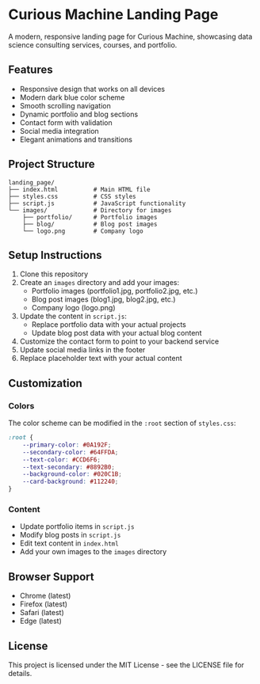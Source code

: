 # Curious Machine Landing Page

A modern, responsive landing page for Curious Machine, showcasing data science consulting services, courses, and portfolio.

## Features

- Responsive design that works on all devices
- Modern dark blue color scheme
- Smooth scrolling navigation
- Dynamic portfolio and blog sections
- Contact form with validation
- Social media integration
- Elegant animations and transitions

## Project Structure

```
landing_page/
├── index.html          # Main HTML file
├── styles.css          # CSS styles
├── script.js           # JavaScript functionality
└── images/             # Directory for images
    ├── portfolio/      # Portfolio images
    ├── blog/           # Blog post images
    └── logo.png        # Company logo
```

## Setup Instructions

1. Clone this repository
2. Create an `images` directory and add your images:
   - Portfolio images (portfolio1.jpg, portfolio2.jpg, etc.)
   - Blog post images (blog1.jpg, blog2.jpg, etc.)
   - Company logo (logo.png)
3. Update the content in `script.js`:
   - Replace portfolio data with your actual projects
   - Update blog post data with your actual blog content
4. Customize the contact form to point to your backend service
5. Update social media links in the footer
6. Replace placeholder text with your actual content

## Customization

### Colors
The color scheme can be modified in the `:root` section of `styles.css`:
```css
:root {
    --primary-color: #0A192F;
    --secondary-color: #64FFDA;
    --text-color: #CCD6F6;
    --text-secondary: #8892B0;
    --background-color: #020C1B;
    --card-background: #112240;
}
```

### Content
- Update portfolio items in `script.js`
- Modify blog posts in `script.js`
- Edit text content in `index.html`
- Add your own images to the `images` directory

## Browser Support

- Chrome (latest)
- Firefox (latest)
- Safari (latest)
- Edge (latest)

## License

This project is licensed under the MIT License - see the LICENSE file for details. 